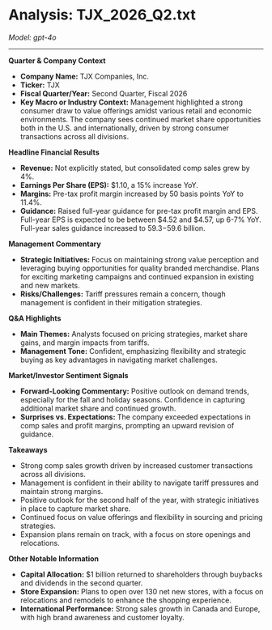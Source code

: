 # Analysis: TJX_2026_Q2.txt

*Model: gpt-4o*

---

**Quarter & Company Context**
- **Company Name:** TJX Companies, Inc.
- **Ticker:** TJX
- **Fiscal Quarter/Year:** Second Quarter, Fiscal 2026
- **Key Macro or Industry Context:** Management highlighted a strong consumer draw to value offerings amidst various retail and economic environments. The company sees continued market share opportunities both in the U.S. and internationally, driven by strong consumer transactions across all divisions.

**Headline Financial Results**
- **Revenue:** Not explicitly stated, but consolidated comp sales grew by 4%.
- **Earnings Per Share (EPS):** $1.10, a 15% increase YoY.
- **Margins:** Pre-tax profit margin increased by 50 basis points YoY to 11.4%.
- **Guidance:** Raised full-year guidance for pre-tax profit margin and EPS. Full-year EPS is expected to be between $4.52 and $4.57, up 6-7% YoY. Full-year sales guidance increased to $59.3-$59.6 billion.

**Management Commentary**
- **Strategic Initiatives:** Focus on maintaining strong value perception and leveraging buying opportunities for quality branded merchandise. Plans for exciting marketing campaigns and continued expansion in existing and new markets.
- **Risks/Challenges:** Tariff pressures remain a concern, though management is confident in their mitigation strategies.

**Q&A Highlights**
- **Main Themes:** Analysts focused on pricing strategies, market share gains, and margin impacts from tariffs.
- **Management Tone:** Confident, emphasizing flexibility and strategic buying as key advantages in navigating market challenges.

**Market/Investor Sentiment Signals**
- **Forward-Looking Commentary:** Positive outlook on demand trends, especially for the fall and holiday seasons. Confidence in capturing additional market share and continued growth.
- **Surprises vs. Expectations:** The company exceeded expectations in comp sales and profit margins, prompting an upward revision of guidance.

**Takeaways**
- Strong comp sales growth driven by increased customer transactions across all divisions.
- Management is confident in their ability to navigate tariff pressures and maintain strong margins.
- Positive outlook for the second half of the year, with strategic initiatives in place to capture market share.
- Continued focus on value offerings and flexibility in sourcing and pricing strategies.
- Expansion plans remain on track, with a focus on store openings and relocations.

**Other Notable Information**
- **Capital Allocation:** $1 billion returned to shareholders through buybacks and dividends in the second quarter.
- **Store Expansion:** Plans to open over 130 net new stores, with a focus on relocations and remodels to enhance the shopping experience.
- **International Performance:** Strong sales growth in Canada and Europe, with high brand awareness and customer loyalty.